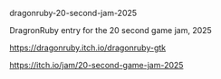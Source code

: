 dragonruby-20-second-jam-2025

DragronRuby entry for the 20 second game jam, 2025

https://dragonruby.itch.io/dragonruby-gtk

https://itch.io/jam/20-second-game-jam-2025

